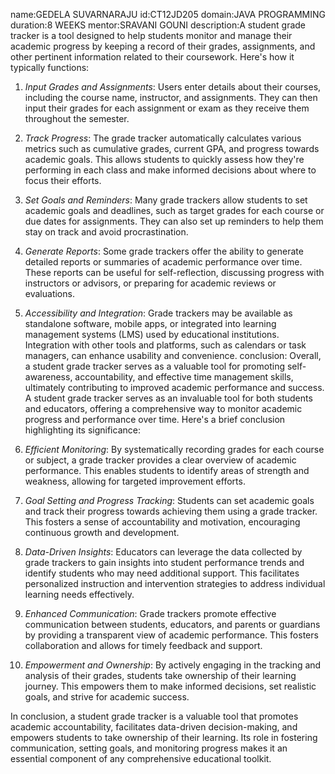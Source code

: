 name:GEDELA SUVARNARAJU
id:CT12JD205
domain:JAVA PROGRAMMING
duration:8 WEEKS
mentor:SRAVANI GOUNI
description:A student grade tracker is a tool designed to help students monitor and manage their academic progress by keeping a record of their grades, assignments, and other pertinent information related to their coursework. Here's how it typically functions:

1. *Input Grades and Assignments*: Users enter details about their courses, including the course name, instructor, and assignments. They can then input their grades for each assignment or exam as they receive them throughout the semester.

2. *Track Progress*: The grade tracker automatically calculates various metrics such as cumulative grades, current GPA, and progress towards academic goals. This allows students to quickly assess how they're performing in each class and make informed decisions about where to focus their efforts.

3. *Set Goals and Reminders*: Many grade trackers allow students to set academic goals and deadlines, such as target grades for each course or due dates for assignments. They can also set up reminders to help them stay on track and avoid procrastination.

4. *Generate Reports*: Some grade trackers offer the ability to generate detailed reports or summaries of academic performance over time. These reports can be useful for self-reflection, discussing progress with instructors or advisors, or preparing for academic reviews or evaluations.

5. *Accessibility and Integration*: Grade trackers may be available as standalone software, mobile apps, or integrated into learning management systems (LMS) used by educational institutions. Integration with other tools and platforms, such as calendars or task managers, can enhance usability and convenience.
conclusion:
Overall, a student grade tracker serves as a valuable tool for promoting self-awareness, accountability, and effective time management skills, ultimately contributing to improved academic performance and success.
A student grade tracker serves as an invaluable tool for both students and educators, offering a comprehensive way to monitor academic progress and performance over time. Here's a brief conclusion highlighting its significance:

1. *Efficient Monitoring*: By systematically recording grades for each course or subject, a grade tracker provides a clear overview of academic performance. This enables students to identify areas of strength and weakness, allowing for targeted improvement efforts.

2. *Goal Setting and Progress Tracking*: Students can set academic goals and track their progress towards achieving them using a grade tracker. This fosters a sense of accountability and motivation, encouraging continuous growth and development.

3. *Data-Driven Insights*: Educators can leverage the data collected by grade trackers to gain insights into student performance trends and identify students who may need additional support. This facilitates personalized instruction and intervention strategies to address individual learning needs effectively.

4. *Enhanced Communication*: Grade trackers promote effective communication between students, educators, and parents or guardians by providing a transparent view of academic performance. This fosters collaboration and allows for timely feedback and support.

5. *Empowerment and Ownership*: By actively engaging in the tracking and analysis of their grades, students take ownership of their learning journey. This empowers them to make informed decisions, set realistic goals, and strive for academic success.

In conclusion, a student grade tracker is a valuable tool that promotes academic accountability, facilitates data-driven decision-making, and empowers students to take ownership of their learning. Its role in fostering communication, setting goals, and monitoring progress makes it an essential component of any comprehensive educational toolkit.

